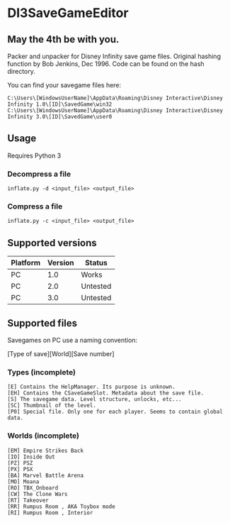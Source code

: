 # DI3SaveGameEditor
## May the 4th be with you.

Packer and unpacker for Disney Infinity save game files. 
Original hashing function by Bob Jenkins, Dec 1996. Code can be found on the hash directory.

You can find your savegame files here:
```
C:\Users\[WindowsUserName]\AppData\Roaming\Disney Interactive\Disney Infinity 1.0\[ID]\SavedGame\win32
C:\Users\[WindowsUserName]\AppData\Roaming\Disney Interactive\Disney Infinity 3.0\[ID]\SavedGame\user0
```


## Usage

Requires Python 3

### Decompress a file

```
inflate.py -d <input_file> <output_file>

```

### Compress a file

```
inflate.py -c <input_file> <output_file>
```

## Supported versions

| Platform   | Version   | Status   |
|------------|-----------|----------|
| PC         | 1.0       | Works    |
| PC         | 2.0       | Untested |
| PC         | 3.0       | Untested |


## Supported files

Savegames on PC use a naming convention:

[Type of save][World][Save number]

### Types (incomplete)

```
[E] Contains the HelpManager. Its purpose is unknown.
[EH] Contains the CSaveGameSlot. Metadata about the save file.
[S] The savegame data. Level structure, unlocks, etc...
[SC] Thumbnail of the level.
[P0] Special file. Only one for each player. Seems to contain global data.
```

### Worlds (incomplete)

```
[EM] Empire Strikes Back
[IO] Inside Out
[PZ] PSZ
[PX] PSX
[BA] Marvel Battle Arena
[MO] Moana
[RO] TBX_Onboard
[CW] The Clone Wars
[RT] Takeover
[RR] Rumpus Room , AKA Toybox mode
[RI] Rumpus Room , Interior

```

